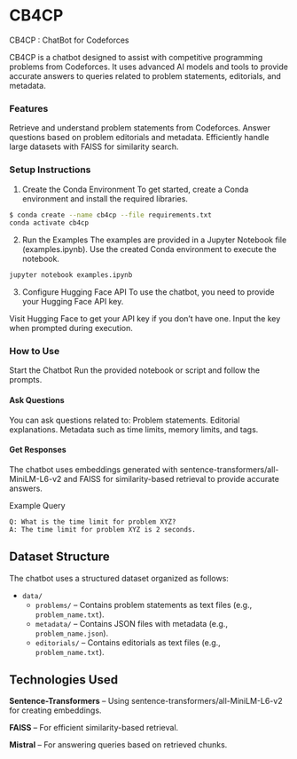 # CB4CP
CB4CP : ChatBot for Codeforces

CB4CP is a chatbot designed to assist with competitive programming problems from Codeforces. It uses advanced AI models and tools to provide accurate answers to queries related to problem statements, editorials, and metadata.

### Features

Retrieve and understand problem statements from Codeforces.
Answer questions based on problem editorials and metadata.
Efficiently handle large datasets with FAISS for similarity search.

### Setup Instructions

1. Create the Conda Environment
To get started, create a Conda environment and install the required libraries.

```bash
$ conda create --name cb4cp --file requirements.txt
conda activate cb4cp
```

2. Run the Examples
The examples are provided in a Jupyter Notebook file (examples.ipynb). Use the created Conda environment to execute the notebook.

```bash
jupyter notebook examples.ipynb
```

3. Configure Hugging Face API
To use the chatbot, you need to provide your Hugging Face API key.

Visit Hugging Face to get your API key if you don’t have one.
Input the key when prompted during execution.

### How to Use

Start the Chatbot
Run the provided notebook or script and follow the prompts.

#### Ask Questions

You can ask questions related to:
Problem statements.
Editorial explanations.
Metadata such as time limits, memory limits, and tags.

#### Get Responses

The chatbot uses embeddings generated with sentence-transformers/all-MiniLM-L6-v2 and FAISS for similarity-based retrieval to provide accurate answers.

Example Query

```plaintext
Q: What is the time limit for problem XYZ?
A: The time limit for problem XYZ is 2 seconds.
```

## Dataset Structure

The chatbot uses a structured dataset organized as follows:

- `data/`
  - `problems/` – Contains problem statements as text files (e.g., `problem_name.txt`).
  - `metadata/` – Contains JSON files with metadata (e.g., `problem_name.json`).
  - `editorials/` – Contains editorials as text files (e.g., `problem_name.txt`).


## Technologies Used

**Sentence-Transformers** – Using sentence-transformers/all-MiniLM-L6-v2 for creating embeddings.

**FAISS** – For efficient similarity-based retrieval.

**Mistral** – For answering queries based on retrieved chunks.